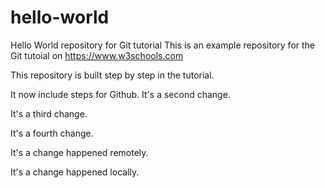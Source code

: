 # hello-world
Hello World repository for Git tutorial
This is an example repository for the Git tutoial on https://www.w3schools.com

This repository is built step by step in the tutorial.

It now include steps for Github.
It's a second change.

It's a third change.

It's a fourth change.

It's a change happened remotely.

It's a change happened locally.
